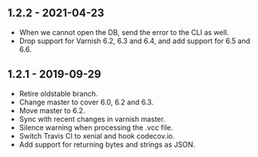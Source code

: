 ## 1.2.2 - 2021-04-23

* When we cannot open the DB, send the error to the CLI as well.
* Drop support for Varnish 6.2, 6.3 and 6.4, and add support for
  6.5 and 6.6.

## 1.2.1 - 2019-09-29

* Retire oldstable branch.
* Change master to cover 6.0, 6.2 and 6.3.
* Move master to 6.2.
* Sync with recent changes in varnish master.
* Silence warning when processing the .vcc file.
* Switch Travis CI to xenial and hook codecov.io.
* Add support for returning bytes and strings as JSON.
